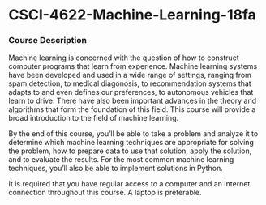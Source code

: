 # CSCI-4622-Machine-Learning-18fa

### Course Description

Machine learning is concerned with the question of how to construct computer programs that learn from experience. 
Machine learning systems have been developed and used in a wide range of settings, ranging from spam detection, to medical diagonosis, 
to recommendation systems that adapts to and even defines our preferences, to autonomous vehicles that learn to drive. 
There have also been important advances in the theory and algorithms that form the foundation of this field. 
This course will provide a broad introduction to the field of machine learning.

By the end of this course, you’ll be able to take a problem and analyze it to determine 
which machine learning techniques are appropriate for solving the problem, how to prepare data to use that solution, 
apply the solution, and to evaluate the results. 
For the most common machine learning techniques, you’ll also be able to implement solutions in Python.

It is required that you have regular access to a computer and an Internet connection throughout this course. A laptop is preferable.
